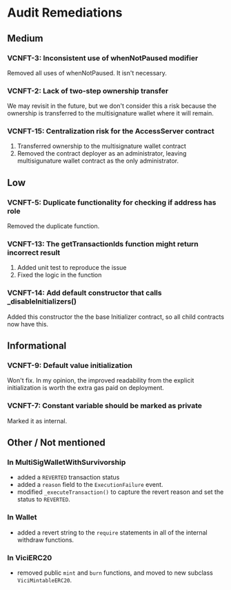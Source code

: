 # Audit Remediations

## Medium
### VCNFT-3: Inconsistent use of whenNotPaused modifier
Removed all uses of whenNotPaused. It isn't necessary.

### VCNFT-2: Lack of two-step ownership transfer
We may revisit in the future, but we don't consider this a risk because the ownership is transferred to the multisignature wallet where it will remain.

### VCNFT-15: Centralization risk for the AccessServer contract
1. Transferred ownership to the multisignature wallet contract
1. Removed the contract deployer as an administrator, leaving multisigunature wallet contract as the only administrator.

## Low
### VCNFT-5: Duplicate functionality for checking if address has role
Removed the duplicate function.

### VCNFT-13: The getTransactionIds function might return incorrect result
1. Added unit test to reproduce the issue
1. Fixed the logic in the function

### VCNFT-14: Add default constructor that calls _disableInitializers()
Added this constructor the the base Initializer contract, so all child contracts now have this.

## Informational
### VCNFT-9: Default value initialization
Won't fix. In my opinion, the improved readability from the explicit initialization is worth the extra gas paid on deployment.

### VCNFT-7: Constant variable should be marked as private
Marked it as internal.

## Other / Not mentioned
### In MultiSigWalletWithSurvivorship
* added a `REVERTED` transaction status
* added a `reason` field to the `ExecutionFailure` event.
* modified `_executeTransaction()` to capture the revert reason and set the status to `REVERTED`.

### In Wallet
* added a revert string to the `require` statements in all of the internal withdraw functions.

### In ViciERC20
* removed public `mint` and `burn` functions, and moved to new subclass `ViciMintableERC20`.